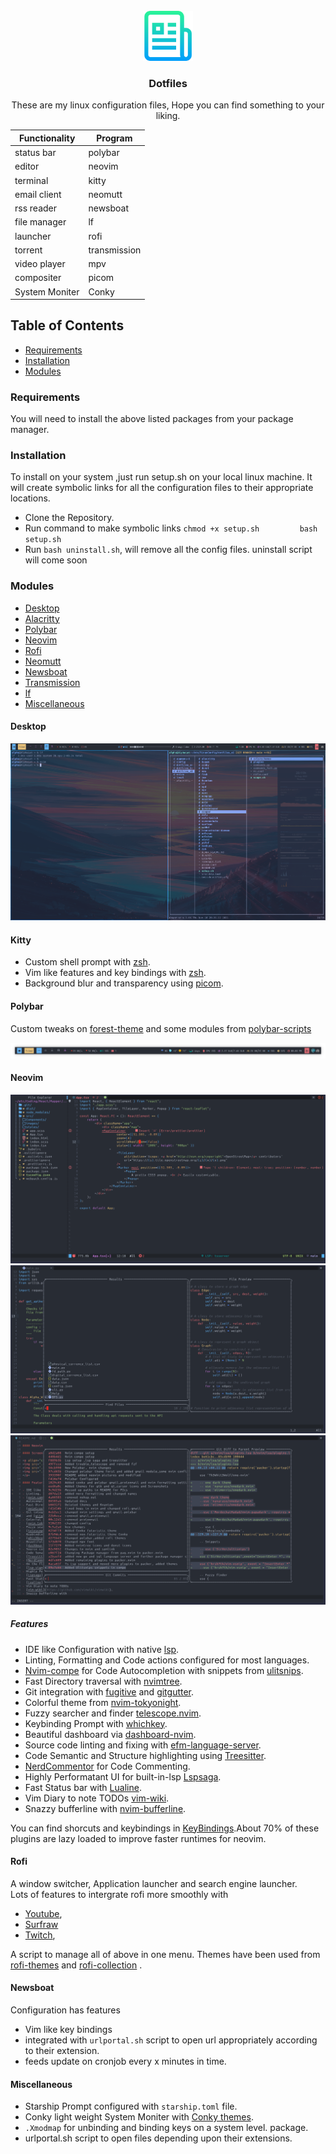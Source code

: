   
<br />
<div align="center">
  <a href="https://github.com/Zulqarnain-cc34/dotfiles">
    <img src="screenshots/logo.png" alt="Logo" width="80" height="80">
  </a>

<h3 align="center">Dotfiles</h3>

  <p align="center">
    These are my linux configuration files, Hope you can find something to your liking.
  </p>
</div>

| Functionality  | Program      |
|----------------|--------------|
| status bar     | polybar      |
| editor         | neovim       |
| terminal       | kitty        |
| email client   | neomutt      |
| rss reader     | newsboat     |
| file manager   | lf           |
| launcher       | rofi         |
| torrent        | transmission |
| video player   | mpv          |
| compositer     | picom        |
| System Moniter | Conky        |

## Table of Contents

- [Requirements](#requirements)
- [Installation](#installation)
- [Modules](#modules)

### Requirements

You will need to install the above listed packages from your package manager.

### Installation

To install on your system ,just run setup.sh on your local linux
machine. It will create symbolic links for all the configuration files
to their appropriate locations.

- Clone the Repository.
- Run command to make symbolic links
  `chmod +x setup.sh         bash setup.sh`
- Run `bash uninstall.sh`, will remove all the config files. uninstall
  script will come soon

### Modules

- [Desktop](#desktop)
- [Alacritty](#alacritty)
- [Polybar](#polybar)
- [Neovim](#neovim)
- [Rofi](#rofi)
- [Neomutt](#neomutt)
- [Newsboat](#newsboat)
- [Transmission](#transmission)
- [lf](#lf)
- [Miscellaneous](#miscellaneous)

#### Desktop

<p align="center">
    <img src="./screenshots/desktop-4.png"  title="alacritty">
</p>

#### Kitty 

- Custom shell prompt with
  [zsh](https://github.com/Zulqarnain-cc34/zsh).
- Vim like features and key bindings with [zsh](https://github.com/Zulqarnain-cc34/zsh).
- Background blur and transparency using
  [picom](https://github.com/yshui/picom).

#### Polybar

Custom tweaks on
[forest-theme](https://github.com/adi1090x/polybar-themes) and some
modules from
[polybar-scripts](https://github.com/polybar/polybar-scripts)

<p align="center">
<img src="./screenshots/polybar.png"  title="polybar">
</p>

#### Neovim

<p align="center">
<img src="./screenshots/neovim.png"  title="neovim">
<img src="./screenshots/neovim-1.png"  title="neovim">
<img src="./screenshots/neovim-2.png"  title="neovim">
</p>

##### Features

- IDE like Configuration with native
  [lsp](https://github.com/neovim/nvim-lspconfig).
- Linting, Formatting and Code actions configured for most languages.
- [Nvim-compe](https://github.com/hrsh7th/nvim-compe) for Code
  Autocompletion with snippets from
  [ulitsnips](https://github.com/SirVer/ultisnips).
- Fast Directory traversal with
  [nvimtree](https://github.com/kyazdani42/nvim-tree.lua).
- Git integration with [fugitive](https://github.com/tpope/vim-fugitive)
  and [gitgutter](https://github.com/airblade/vim-gitgutter).
- Colorful theme from
  [nvim-tokyonight](https://github.com/ghifarit53/tokyonight-vim).
- Fuzzy searcher and finder
  [telescope.nvim](https://github.com/nvim-telescope/telescope.nvim).
- Keybinding Prompt with
  [whichkey](https://github.com/folke/which-key.nvim).
- Beautiful dashboard via
  [dashboard-nvim](https://github.com/glepnir/dashboard-nvim).
- Source code linting and fixing with
  [efm-language-server](https://github.com/mattn/efm-langserver).
- Code Semantic and Structure highlighting using
  [Treesitter](https://github.com/nvim-treesitter/nvim-treesitter).
- [NerdCommentor](https://github.com/preservim/nerdcommenter) for Code
  Commenting.
- Highly Performatant UI for built-in-lsp
  [Lspsaga](https://github.com/glepnir/lspsaga.nvim).
- Fast Status bar with
  [Lualine](https://github.com/hoob3rt/lualine.nvim).
- Vim Diary to note TODOs
  [vim-wiki](https://github.com/vimwiki/vimwiki).
- Snazzy bufferline with
  [nvim-bufferline](https://github.com/akinsho/nvim-bufferline.lua).

You can find shorcuts and keybindings in
[KeyBindings](https://github.com/Zulqarnain-cc34/dotfiles/tree/main/nvim/README.md).About
70% of these plugins are lazy loaded to improve faster runtimes for
neovim.

#### Rofi

A window switcher, Application launcher and search engine launcher.
<br> Lots of
features to intergrate rofi more smoothly with 


- [Youtube](https://github.com/pystardust/ytfzf),
- [Surfraw](https://github.com/gotbletu/dotfiles_v2/tree/master/normal_user/rofi/.config/rofi/launchers)
- [Twitch](https://github.com/indeedwatson/rofi-twitch),

A script to manage all of above in one menu. Themes have been used
from [rofi-themes](https://github.com/davatorium/rofi-themes.git) and
[rofi-collection](https://github.com/Murzchnvok/rofi-collection) .

#### Newsboat

Configuration has features

- Vim like key bindings
- integrated with `urlportal.sh` script to open url appropriately
  according to their extension.
- feeds update on cronjob every x minutes in time.

#### Miscellaneous

- Starship Prompt configured with `starship.toml` file.
- Conky light weight System Moniter with [Conky themes](https://github.com/juliojsb/jotack).
- `.Xmodmap` for unbinding and binding keys on a system level.
  package.
- urlportal.sh script to open files depending upon their extensions.

